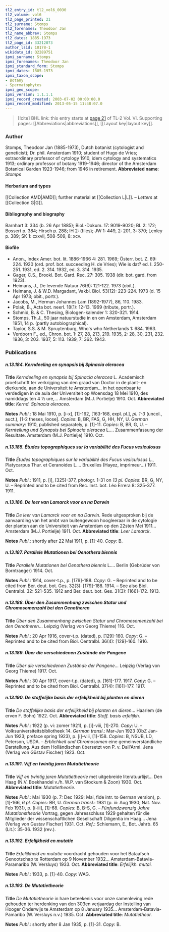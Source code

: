 ```yaml
---
tl2_entry_id: tl2_vol6_0030
tl2_volume: vol6
tl2_page_printed: 21
tl2_surname: Stomps
tl2_forenames: Theodoor Jan
tl2_name_abbrev: Stomps
tl2_dates: 1885-1973
tl2_page_id: 33212073
author_lsid: 10178-1
wikidata_id: Q2289751
ipni_surname: Stomps
ipni_forenames: Theodoor Jan
ipni_standard_form: Stomps
ipni_dates: 1885-1973
ipni_taxon_scope: 
- Botany
- Spermatophytes
ipni_geo_scope: 
ipni_version: 1.1.1.1
ipni_record_created: 2003-07-02 00:00:00.0
ipni_record_modified: 2013-05-15 11:48:07.0
---
```



> [!cite] BHL link: this entry starts at [page 21](https://www.biodiversitylibrary.org/page/33212073) of TL-2 Vol. VI.
> Supporting pages: [[Abbreviations|abbreviations]], [[Layout key|layout key]].

### Author

Stomps, Theodoor Jan (1885-1973), Dutch botanist (cytologist and geneticist); Dr. phil. Amsterdam 1910; student of Hugo de Vries; extraordinary professor of cytology 1910, idem cytology and systematics 1913; ordinary professor of botany 1919-1946; director of the Amsterdam Botanical Garden 1923-1946; from 1946 in retirement. 
**Abbreviated name**: *Stomps*

#### Herbarium and types

[[Collection AMD|AMD]]; further material at [[Collection L|L]]. – *Letters* at [[Collection G|G]].

#### Bibliography and biography

Barnhart 3: 334 (b. 26 Apr 1885); Biol.-Dokum. 17: 9019-9020; BL 2: 172; Bossert p. 384; Hirsch p. 288; IH 2: (files); JW 1: 449, 2: 201, 3: 370; Lenley p. 389; SK 1: cxxvii, 508-509, 8: xcv.

#### Biofile

- Anon., Index Amer. bot. lit. 1886-1966 4: 281. 1969; Österr. bot. Z. 69: 224. 1920 (ord. prof. bot. succeeding H. de Vries); Wie is dat? ed. I. 250-251. 1931, ed. 2. 314. 1932, ed. 3. 314. 1935.
- Gager, C.S., Brookl. Bot. Gard. Rec. 27: 305. 1938 (dir. bot. gard. from 1923).
- Heimans, J., De levende Natuur 76(6): 121-122. 1973 (obit.).
- Heimans, J. & W.D. Margadant, Vakbl. Biol. 53(12): 223-224. 1973 (d. 15 Apr 1973; obit., portr.).
- Jacobs, M., Herman Johannes Lam (1892-1977), 86, 110. 1983.
- Polak, B., Acta bot. neerl. 18(1): 12-13. 1969 (tribute, portr.).
- Schmid, B. & C. Thesing, Biologen-kalender 1: 320-321. 1914.
- Stomps, Th.J., 50 jaar natuurstudie in en om Amsterdam, Amsterdam 1951, 14 p. (partly autobiographical).
- Taylor, S.S. & M. Spruytenburg, Who's who Netherlands 1: 684. 1963.
- Verdoorn F., ed., Chron. bot. 1: 27, 28, 213, 219. 1935, 2: 28, 30, 231, 232. 1936, 3: 203. 1937, 5: 113. 1939, 7: 362. 1943.

### Publications

##### n.13.184. Kerndeeling en synapsis bij Spinacia oleracea

**Title**
*Kerndeeling en synapsis bij Spinacia oleracea* L. Academisch proefschrift ter verkrijging van den graad van Doctor in de plant- en dierkunde, aan de Universiteit te Amsterdam... in het openbaar te verdedigen in de aula der Universiteit op Woensdag 18 Mei 1910, des namiddags ten 4 ½ ure,... Amsterdam (M.J. Portielje) 1910. Oct.
**Abbreviated title**: *Kernd. Spinacia oleracea*.

**Notes**
*Publ*.: 18 Mai 1910, p. \[i-x\], \[1\]-162, \[163-168, expl. pl.\], *pl. 1-3* (uncol., auct.), \[1-2 theses, loose\]. *Copies*: B, BR, FAS, G, HH, NY, U.
*German summary*: 1910, published separately, p. \[1\]-11. *Copies*: B, BR, G, U. – *Kernteilung und Synapsis bei Spinacia oleracea* L.... Zusammenfassung der Resultate. Amsterdam (M.J. Portielje) 1910. Oct.

##### n.13.185. Études topographiques sur la variabilité des Fucus vesiculosus

**Title**
*Études topographiques sur la variabilité des Fucus vesiculosus* L., Platycarpus Thur. et Ceranoides L.... Bruxelles (Hayez, imprimeur...) 1911. Oct.

**Notes**
*Publ*.: 1911, p. \[i\], \[325\]-377, photogr. 1-31 on *13 pl. Copies*: BR, G, NY, U. – Reprinted and to be cited from Rec. Inst. bot. Léo Errera 8: 325-377. 1911.

##### n.13.186. De leer van Lamarck voor en na Darwin

**Title**
*De leer van Lamarck voor en na Darwin*. Rede uitgesproken bij de aanvaarding van het ambt van buitengewoon hoogleeraar in de cytologie der planten aan de Universiteit van Amsterdam op den 22sten Mei 1911... Amsterdam (M.J. Portielje) 1911. Oct.
**Abbreviated title**: *Leer Lamarck*.

**Notes**
*Publ*.: shortly after 22 Mai 1911, p. \[1\]-40. *Copy*: B.

##### n.13.187. Parallele Mutationen bei Oenothera biennis

**Title**
*Parallele Mutationen bei Oenothera biennis* L.... Berlin (Gebrüder von Borntraeger) 1914. Oct.

**Notes**
*Publ*.: 1914, cover-t.p., p. \[179\]-188. *Copy*: G. – Reprinted and to be cited from Ber. deut. bot. Ges. 32(3): \[179\]-188. 1914. – See also Biol. Centralbl. 32: 521-535. 1912 and Ber. deut. bot. Ges. 31(3): \[166\]-172. 1913.

##### n.13.188. Über den Zusammenhang zwischen Statur und Chromosomenzahl bei den Oenotheren

**Title**
*Über den Zusammenhang zwischen Statur und Chromosomenzahl bei den Oenotheren*... Leipzig (Verlag von Georg Thieme) 116. Oct.

**Notes**
*Publ*.: 20 Apr 1916, cover-t.p. (dated), p. \[129\]-160. *Copy*: G. – Reprinted and to be cited from Biol. Centralbl. 36(4): \[129\]-160. 1916.

##### n.13.189. Über die verschiedenen Zustände der Pangene

**Title**
*Über die verschiedenen Zustände der Pangene*... Leipzig (Verlag von Georg Thieme) 1917. Oct.

**Notes**
*Publ*.: 30 Apr 1917, cover-t.p. (dated), p. \[161\]-177. 1917. *Copy*: G. – Reprinted and to be cited from Biol. Centralbl. 37(4): \[161\]-177. 1917.

##### n.13.190. De stoffelijke basis der erfelijkheid bij planten en dieren

**Title**
*De stoffelijke basis der erfelijkheid bij planten en dieren*... Haarlem (de erven F. Bohn) 1922. Oct.
**Abbreviated title**: *Stoff. basis erfelijkh.*

**Notes**
*Publ*.: 1922 (p. vi: zomer 1921), p. \[i\]-viii, \[1\]-270. *Copy*: U. – Volksuniversiteitsbibliotheek 14.
*German transl*.: Mar-Jun 1923 (ÖbZ Jan-Jun 1923; preface spring 1923), p. \[i\]-viii, \[1\]-158. *Copies*: B, NSUB, LD, Peterson, USDA. – *Erblichkeit und Chromosomen* eine gemeinverständliche Darstellung. Aus dem Holländischen übersetzt von P. v. Dall'Armi. Jena (Verlag von Güstav Fischer) 1923. Oct.

##### n.13.191. Vijf en twintig jaren Mutatietheorie

**Title**
*Vijf en twintig jaren Mutatietheorie* met uitgebreide literatuurlijst... Den Haag (N.V. Boekhandel v./h. W.P. van Stockum & Zoon) 1930. Oct.
**Abbreviated title**: *Mutatietheorie*.

**Notes**
*Publ*.: Mai 1930 (p. 7: Dec 1929; Mai, fide intr. to German version), p. \[1\]-166, *6 pl. Copies*: BR, U.
*German transl*.: 1931 (p. iii: Aug 1930; Nat. Nov. Feb 1931), p. \[i-iii\], \[1\]-68. *Copies*: B, B-S, G. – *Fünfundzwanzig Jahre Mutationstheorie* Vortrag, gegen Jahresschluss 1929 gehalten für die Mitglieder der wissenschaftlichen Gesellschaft Diligentia im Haag... Jena (Verlag von Gustav Fischer) 1931. Oct.
*Ref*.: Schiemann, E., Bot. Jahrb. 65 (Lit.): 35-36. 1932 (rev.).

##### n.13.192. Erfelijkheid en mutatie

**Title**
*Erfelijkheid en mutatie* voordracht gehouden voor het Bataafsch Genootschap te Rotterdam op 9 November 1932... Amsterdam-Batavia-Paramaribo (W. Versluys) 1933. Oct.
**Abbreviated title**: *Erfelijkh. mutai.*

**Notes**
*Publ*.: 1933, p. \[1\]-40. *Copy*: WAG.

##### n.13.193. De Mutatietheorie

**Title**
*De Mutatietheorie* in hare beteekenis voor onze samenleving rede gehouden ter herdenking van den 303en verjaardag der Instelling van Hooger Onderwijs te Amsterdam op 8 January 1935... Amsterdam-Batavia-Pamaribo (W. Versluys n.v.) 1935. Oct.
**Abbreviated title**: *Mutatietheor.*

**Notes**
*Publ*.: shortly after 8 Jan 1935, p. \[1\]-31. *Copy*: B.

